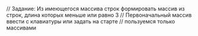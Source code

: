// Задание: Из имеющегося массива строк формировать массив из строк, длина которых меньше или равно 3
// Первоначальный массив ввести с клавиатуры или задать на старте
// пользуемся только массивами
